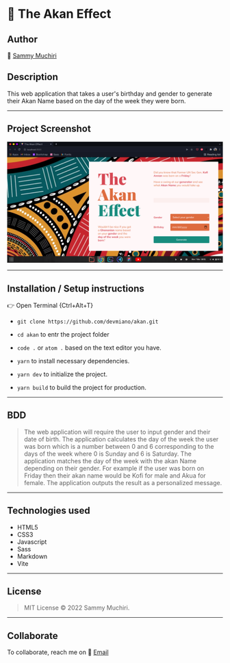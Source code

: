 # :date: The Akan Effect

## Author

:link: [Sammy Muchiri](https://github.com/devmiano)

## Description

This web application that takes a user's birthday and gender to generate their Akan Name based on the day of the week they were born.

---

## Project Screenshot

![screenshot](https://raw.githubusercontent.com/devmiano/akan/master/assets/images/akan.png)

---

## Installation / Setup instructions

:point_right: Open Terminal {Ctrl+Alt+T}

- `git clone https://github.com/devmiano/akan.git`

- `cd akan` to entr the project folder

- `code .` or `atom .` based on the text editor you have.

- `yarn` to install necessary dependencies.

- `yarn dev` to initialize the project.

- `yarn build` to build the project for production.

---

## BDD

> The web application will require the user to input gender and their date of birth.
> The application calculates the day of the week the user was born which is a number between 0 and 6 corresponding to the days of the week where 0 is Sunday and 6 is Saturday.
> The application matches the day of the week with the akan Name depending on their gender. For example if the user was born on Friday then their akan name would be Kofi for male and Akua for female. The application outputs the result as a personalized message.

---

## Technologies used

- HTML5
- CSS3
- Javascript
- Sass
- Markdown
- Vite

---

## License

> MIT License :copyright: 2022 Sammy Muchiri.

---

## Collaborate

To collaborate, reach me on :email: [Email](devmiano@gmail.com)
